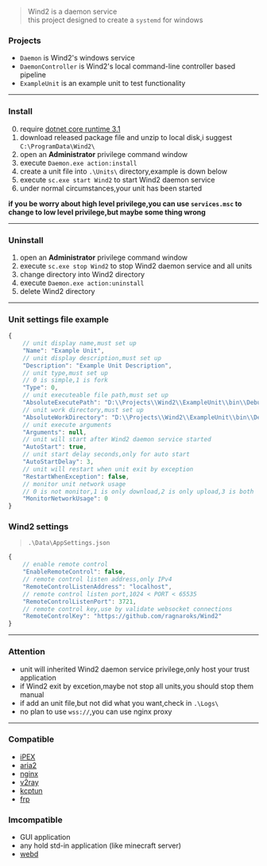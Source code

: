 > Wind2 is a daemon service  
> this project designed to create a `systemd` for windows

### Projects
- `Daemon` is Wind2's windows service
- `DaemonController` is Wind2's local command-line controller based pipeline
- `ExampleUnit` is an example unit to test functionality

****

### Install
0. require [dotnet core runtime 3.1](https://dotnet.microsoft.com/download/dotnet-core/3.1)
1. download released package file and unzip to local disk,i suggest `C:\ProgramData\Wind2\`
2. open an **Administrator** privilege command window
3. execute `Daemon.exe action:install`
4. create a unit file into `.\Units\` directory,example is down below
5. execute `sc.exe start Wind2` to start Wind2 daemon service
6. under normal circumstances,your unit has been started

**if you be worry about high level privilege,you can use `services.msc` to change to low level privilege,but maybe some thing wrong**

****

### Uninstall
1. open an **Administrator** privilege command window
2. execute `sc.exe stop Wind2` to stop Wind2 daemon service and all units
3. change directory into Wind2 directory
4. execute `Daemon.exe action:uninstall`
5. delete Wind2 directory

****

### Unit settings file example
```javascript
{
    // unit display name,must set up
    "Name": "Example Unit",
    // unit display description,must set up
    "Description": "Example Unit Description",
    // unit type,must set up
    // 0 is simple,1 is fork
    "Type": 0,
    // unit executeable file path,must set up
    "AbsoluteExecutePath": "D:\\Projects\\Wind2\\ExampleUnit\\bin\\Debug\\netcoreapp3.1\\ExampleUnit.exe",
    // unit work directory,must set up
    "AbsoluteWorkDirectory": "D:\\Projects\\Wind2\\ExampleUnit\\bin\\Debug\\netcoreapp3.1",
    // unit execute arguments
    "Arguments": null,
    // unit will start after Wind2 daemon service started
    "AutoStart": true,
    // unit start delay seconds,only for auto start
    "AutoStartDelay": 3,
    // unit will restart when unit exit by exception
    "RestartWhenException": false,
    // monitor unit network usage
    // 0 is not monitor,1 is only download,2 is only upload,3 is both
    "MonitorNetworkUsage": 0
}
```

### Wind2 settings
> `.\Data\AppSettings.json`
```javascript
{
    // enable remote control
    "EnableRemoteControl": false,
    // remote control listen address,only IPv4
    "RemoteControlListenAddress": "localhost",
    // remote control listen port,1024 < PORT < 65535
    "RemoteControlListenPort": 3721,
    // remote control key,use by validate websocket connections
    "RemoteControlKey": "https://github.com/ragnaroks/Wind2"
}
```

****

### Attention
- unit will inherited Wind2 daemon service privilege,only host your trust application
- if Wind2 exit by excetion,maybe not stop all units,you should stop them manual
- if add an unit file,but not did what you want,check in `.\Logs\`
- no plan to use `wss://`,you can use nginx proxy

****

### Compatible
- [iPEX](https://github.com/ragnaroks/ipex)
- [aria2](https://github.com/aria2/aria2)
- [nginx](https://github.com/nginx/nginx)
- [v2ray](https://github.com/v2ray/v2ray-core)
- [kcptun](https://github.com/xtaci/kcptun)
- [frp](https://github.com/fatedier/frp)

### Imcompatible
- GUI application
- any hold std-in application (like minecraft server)
- [webd](https://webd.cf/)

